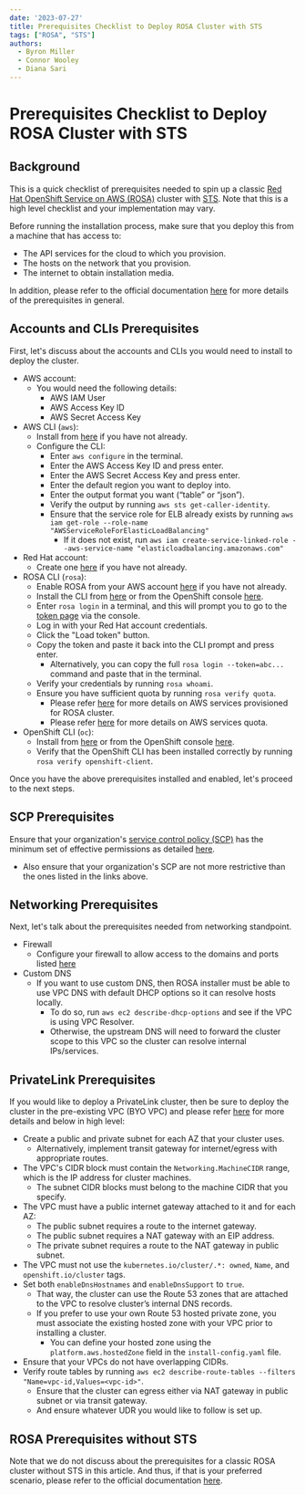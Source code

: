```yaml
---
date: '2023-07-27'
title: Prerequisites Checklist to Deploy ROSA Cluster with STS 
tags: ["ROSA", "STS"]
authors:
  - Byron Miller
  - Connor Wooley
  - Diana Sari
---
```


# Prerequisites Checklist to Deploy ROSA Cluster with STS 

## Background
This is a quick checklist of prerequisites needed to spin up a classic [Red Hat OpenShift Service on AWS (ROSA)](https://developers.redhat.com/products/red-hat-openshift-service-on-aws/overview) cluster with [STS](https://docs.aws.amazon.com/IAM/latest/UserGuide/id_credentials_temp.html). Note that this is a high level checklist and your implementation may vary. 

Before running the installation process, make sure that you deploy this from a machine that has access to:
- The API services for the cloud to which you provision.
- The hosts on the network that you provision.
- The internet to obtain installation media.

In addition, please refer to the official documentation [here](https://docs.openshift.com/rosa/rosa_planning/rosa-sts-aws-prereqs.html#rosa-aws-prereqs_rosa-sts-aws-prereqs) for more details of the prerequisites in general.

## Accounts and CLIs Prerequisites
First, let's discuss about the accounts and CLIs you would need to install to deploy the cluster.

- AWS account:
    - You would need the following details:
        - AWS IAM User
        - AWS Access Key ID
        - AWS Secret Access Key
- AWS CLI (`aws`):
    - Install from [here](https://aws.amazon.com/cli/) if you have not already.
    - Configure the CLI:
        - Enter `aws configure` in the terminal.
        - Enter the AWS Access Key ID and press enter.
        - Enter the AWS Secret Access Key and press enter.
        - Enter the default region you want to deploy into.
        - Enter the output format you want (“table” or “json”). 
        - Verify the output by running `aws sts get-caller-identity`.
        - Ensure that the service role for ELB already exists by running `aws iam get-role --role-name "AWSServiceRoleForElasticLoadBalancing"`
            - If it does not exist, run `aws iam create-service-linked-role --aws-service-name "elasticloadbalancing.amazonaws.com"`
- Red Hat account:
    - Create one [here](https://console.redhat.com/) if you have not already.
- ROSA CLI (`rosa`): 
    - Enable ROSA from your AWS account [here](https://console.aws.amazon.com/rosa/) if you have not already.
    - Install the CLI from [here](https://docs.openshift.com/rosa/rosa_install_access_delete_clusters/rosa_getting_started_iam/rosa-installing-rosa.html) or from the OpenShift console [here](https://console.redhat.com/openshift/downloads#tool-rosa).
    - Enter `rosa login` in a terminal, and this will prompt you to go to the [token page](https://console.redhat.com/openshift/token/rosa) via the console.
    - Log in with your Red Hat account credentials.
    - Click the "Load token" button.
    - Copy the token and paste it back into the CLI prompt and press enter.
        - Alternatively, you can copy the full `rosa login --token=abc...` command and paste that in the terminal.
    - Verify your credentials by running `rosa whoami`.
    - Ensure you have sufficient quota by running `rosa verify quota`.
        - Please refer [here](https://docs.openshift.com/rosa/rosa_install_access_delete_clusters/rosa_getting_started_iam/rosa-aws-prereqs.html#rosa-aws-policy-provisioned_prerequisites) for more details on AWS services provisioned for ROSA cluster. 
        - Please refer [here](https://docs.openshift.com/rosa/rosa_install_access_delete_clusters/rosa_getting_started_iam/rosa-required-aws-service-quotas.html#rosa-required-aws-service-quotas) for more details on AWS services quota. 
- OpenShift CLI (`oc`):
    - Install from [here](https://docs.openshift.com/container-platform/4.13/cli_reference/openshift_cli/getting-started-cli.html) or from the OpenShift console [here](https://console.redhat.com/openshift/downloads#tool-oc).
    - Verify that the OpenShift CLI has been installed correctly by running `rosa verify openshift-client`.

Once you have the above prerequisites installed and enabled, let's proceed to the next steps.


## SCP Prerequisites
Ensure that your organization's [service control policy (SCP)](https://docs.aws.amazon.com/organizations/latest/userguide/orgs_manage_policies_scps.html) has the minimum set of effective permissions as detailed [here](https://docs.openshift.com/rosa/rosa_install_access_delete_clusters/rosa_getting_started_iam/rosa-aws-prereqs.html#rosa-minimum-scp_prerequisites).

- Also ensure that your organization's SCP are not more restrictive than the ones listed in the links above. 


## Networking Prerequisites
Next, let's talk about the prerequisites needed from networking standpoint.

- Firewall
    - Configure your firewall to allow access to the domains and ports listed [here](https://docs.openshift.com/rosa/rosa_install_access_delete_clusters/rosa_getting_started_iam/rosa-aws-prereqs.html#osd-aws-privatelink-firewall-prerequisites_prerequisites)
- Custom DNS
    - If you want to use custom DNS, then ROSA installer must be able to use VPC DNS with default DHCP options so it can resolve hosts locally. 
        - To do so, run `aws ec2 describe-dhcp-options` and see if the VPC is using VPC Resolver.
        - Otherwise, the upstream DNS will need to forward the cluster scope to this VPC so the cluster can resolve internal IPs/services.

## PrivateLink Prerequisites
If you would like to deploy a PrivateLink cluster, then be sure to deploy the cluster in the pre-existing VPC (BYO VPC) and please refer [here](https://docs.openshift.com/container-platform/4.13/installing/installing_aws/installing-aws-vpc.html) for more details and below in high level:

- Create a public and private subnet for each AZ that your cluster uses.
    - Alternatively, implement transit gateway for internet/egress with appropriate routes.
- The VPC's CIDR block must contain the `Networking.MachineCIDR` range, which is the IP address for cluster machines. 
    - The subnet CIDR blocks must belong to the machine CIDR that you specify.
- The VPC must have a public internet gateway attached to it and for each AZ:
    - The public subnet requires a route to the internet gateway.
    - The public subnet requires a NAT gateway with an EIP address.
    - The private subnet requires a route to the NAT gateway in public subnet.
- The VPC must not use the `kubernetes.io/cluster/.*: owned`, `Name`, and `openshift.io/cluster` tags.
- Set both `enableDnsHostnames` and `enableDnsSupport` to `true`.
    - That way, the cluster can use the Route 53 zones that are attached to the VPC to resolve cluster’s internal DNS records.
    - If you prefer to use your own Route 53 hosted private zone, you must associate the existing hosted zone with your VPC prior to installing a cluster. 
        - You can define your hosted zone using the `platform.aws.hostedZone` field in the `install-config.yaml` file.
- Ensure that your VPCs do not have overlapping CIDRs.
- Verify route tables by running `aws ec2 describe-route-tables --filters "Name=vpc-id,Values=<vpc-id>"`. 
    - Ensure that the cluster can egress either via NAT gateway in public subnet or via transit gateway.
    - And ensure whatever UDR you would like to follow is set up.
    

## ROSA Prerequisites without STS 
Note that we do not discuss about the prerequisites for a classic ROSA cluster without STS in this article. And thus, if that is your preferred scenario, please refer to the official documentation [here](https://docs.openshift.com/rosa/rosa_install_access_delete_clusters/rosa_getting_started_iam/rosa-aws-prereqs.html).

